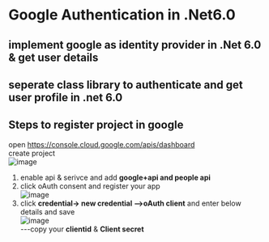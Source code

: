 # Google Authentication in .Net6.0
## implement google as identity provider in .Net 6.0 & get user details
## seperate class library to authenticate and get user profile in .net 6.0 
## Steps to register project in google  
open https://console.cloud.google.com/apis/dashboard   
create project  
![image](https://user-images.githubusercontent.com/85626647/194460351-5cc15313-5bb4-4529-8b3e-a77ee9bc3e20.png)  
1. enable api &   serivce and add **google+api and people api**      
2. click oAuth consent and register your app  
![image](https://user-images.githubusercontent.com/85626647/194460668-a8b8e4bb-2175-4cb1-af17-0604922078b0.png)  
3. click **credential-> new credential -->oAuth client** and enter below details and save  
![image](https://user-images.githubusercontent.com/85626647/194460951-4657537f-2c92-402e-8394-7a56dfda2651.png)  
---copy your **clientid** & **Client secret**






